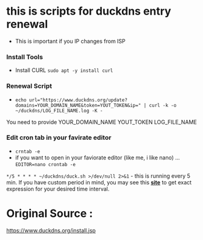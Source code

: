 # this is scripts for duckdns entry renewal
- This is important if you IP changes from ISP

### Install Tools 
- Install CURL ```sudo apt -y install curl```


### Renewal Script 

- ```echo url="https://www.duckdns.org/update?domains=YOUR_DOMAIN_NAME&token=YOUT_TOKEN&ip=" | curl -k -o ~/duckdns/LOG_FILE_NAME.log -K -```

You need to provide 
YOUR_DOMAIN_NAME
YOUT_TOKEN
LOG_FILE_NAME

### Edit cron tab in your favirate editor 
- ```crntab -e``` 
- if you want to open in your faviorate editor (like me, i like nano) ... ```EDITOR=nano crontab -e```

```*/5 * * * * ~/duckdns/duck.sh >/dev/null 2>&1``` - this is running every 5 min. If you have custom period in mind, you may see this [**site**](https://crontab.guru/) to get exact expression for your desired time interval. 

# Original Source : 
https://www.duckdns.org/install.jsp
